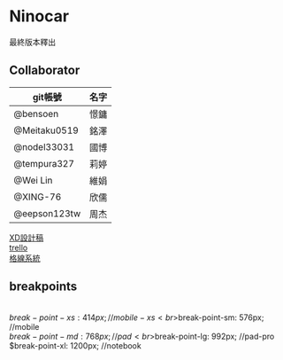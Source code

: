 # Ninocar
最終版本釋出

## Collaborator
|git帳號|名字|
|---|---|
|@bensoen    |憬鏞
|@Meitaku0519 |銘澤
|@nodel33031  |國博
|@tempura327  |莉婷
|@Wei Lin     |維娟
|@XING-76     |欣儒
|@eepson123tw |周杰

[XD設計稿](https://xd.adobe.com/view/225223e6-bc6e-42a1-8491-e0772d33bc17-7701/screen/f7285d6d-3eb6-4540-80d2-dbea640de9ed/specs/)
<br>
[trello](https://trello.com/chouallen1/boards)
<br>
[格線系統](https://codepen.io/JaniceLIN/pen/RwobYvm)
<br>
## breakpoints
<br>$break-point-xs: 414px;  //mobile-xs
<br>$break-point-sm: 576px;  //mobile
<br>$break-point-md: 768px;  //pad
<br>$break-point-lg: 992px;  //pad-pro
<br>$break-point-xl: 1200px; //notebook



